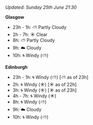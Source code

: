 *Updated: Sunday 25th June 21:30*

**Glasgow**

* 23h - 1h: :partly_sunny: Partly Cloudy
* 2h - 7h: :sunny: Clear
* 8h: :partly_sunny: Partly Cloudy
* 9h: :cloud: Cloudy
* 10h: :cyclone: Windy (:partly_sunny:)

**Edinburgh**

* 23h - 1h: :cyclone: Windy (:partly_sunny:) [:partly_sunny: as of 23h]
* 2h: :cyclone: Windy (:sunny:) [:sunny: as of 22h]
* 3h: :cyclone: Windy (:sunny:) [:sunny: as of 23h]
* 4h - 7h: :cyclone: Windy (:sunny:)
* 8h: :cyclone: Windy (:partly_sunny:)
* 9h: :cloud: Cloudy
* 10h: :cyclone: Windy (:partly_sunny:)
